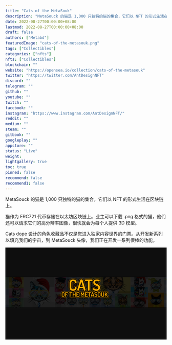 ```yaml
---
title: "Cats of the MetaSouk"
description: "MetaSouck 的猫是 1,000 只独特的猫的集合，它们以 NFT 的形式生活在区块链上。"
date: 2022-08-27T00:00:00+08:00
lastmod: 2022-08-27T00:00:00+08:00
draft: false
authors: ["Metabd"]
featuredImage: "cats-of-the-metasouk.png"
tags: ["Collectibles"]
categories: ["nfts"]
nfts: ["Collectibles"]
blockchain: ""
website: "https://opensea.io/collection/cats-of-the-metasouk"
twitter: "https://twitter.com/AntDesignNFT"
discord: ""
telegram: ""
github: ""
youtube: ""
twitch: ""
facebook: ""
instagram: "https://www.instagram.com/AntDesignNFT/"
reddit: ""
medium: ""
steam: ""
gitbook: ""
googleplay: ""
appstore: ""
status: "Live"
weight: 
lightgallery: true
toc: true
pinned: false
recommend: false
recommend1: false
---
```

MetaSouck 的猫是 1,000 只独特的猫的集合，它们以 NFT 的形式生活在区块链上。

猫作为 ERC721 代币存储在以太坊区块链上。业主可以下载 .png 格式的猫，他们还可以请求它们的高分辨率图像，很快就会为每个人提供 3D 模型。

Cats dope 设计的角色收藏品不仅是您进入独家内容世界的门票。从开发新系列以填充我们的宇宙，到 MetaSouck 头像，我们正在开发一系列很棒的功能。

![nft](5134232132.png)